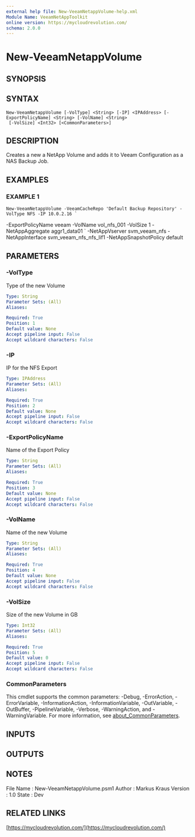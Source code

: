 ```yaml
---
external help file: New-VeeamNetappVolume-help.xml
Module Name: VeeamNetAppToolkit
online version: https://mycloudrevolution.com/
schema: 2.0.0
---
```


# New-VeeamNetappVolume

## SYNOPSIS

## SYNTAX

```
New-VeeamNetappVolume [-VolType] <String> [-IP] <IPAddress> [-ExportPolicyName] <String> [-VolName] <String>
 [-VolSize] <Int32> [<CommonParameters>]
```

## DESCRIPTION
Creates a new a NetApp Volume and adds it to Veeam Configuration as a NAS Backup Job.

## EXAMPLES

### EXAMPLE 1
```
New-VeeamNetappVolume -VeeamCacheRepo 'Default Backup Repository' -VolType NFS -IP 10.0.2.16 `
```

-ExportPolicyName veeam -VolName vol_nfs_001 -VolSize 1 -NetAppAggregate aggr1_data01 \`
-NetAppVserver svm_veeam_nfs -NetAppInterface svm_veeam_nfs_nfs_lif1 -NetAppSnapshotPolicy default

## PARAMETERS

### -VolType
Type of the new Volume

```yaml
Type: String
Parameter Sets: (All)
Aliases:

Required: True
Position: 1
Default value: None
Accept pipeline input: False
Accept wildcard characters: False
```

### -IP
IP for the NFS Export

```yaml
Type: IPAddress
Parameter Sets: (All)
Aliases:

Required: True
Position: 2
Default value: None
Accept pipeline input: False
Accept wildcard characters: False
```

### -ExportPolicyName
Name of the Export Policy

```yaml
Type: String
Parameter Sets: (All)
Aliases:

Required: True
Position: 3
Default value: None
Accept pipeline input: False
Accept wildcard characters: False
```

### -VolName
Name of the new Volume

```yaml
Type: String
Parameter Sets: (All)
Aliases:

Required: True
Position: 4
Default value: None
Accept pipeline input: False
Accept wildcard characters: False
```

### -VolSize
Size of the new Volume in GB

```yaml
Type: Int32
Parameter Sets: (All)
Aliases:

Required: True
Position: 5
Default value: 0
Accept pipeline input: False
Accept wildcard characters: False
```

### CommonParameters
This cmdlet supports the common parameters: -Debug, -ErrorAction, -ErrorVariable, -InformationAction, -InformationVariable, -OutVariable, -OutBuffer, -PipelineVariable, -Verbose, -WarningAction, and -WarningVariable. For more information, see [about_CommonParameters](http://go.microsoft.com/fwlink/?LinkID=113216).

## INPUTS

## OUTPUTS

## NOTES
File Name  : New-VeeamNetappVolume.psm1
Author     : Markus Kraus
Version    : 1.0
State      : Dev

## RELATED LINKS

[https://mycloudrevolution.com/](https://mycloudrevolution.com/)

